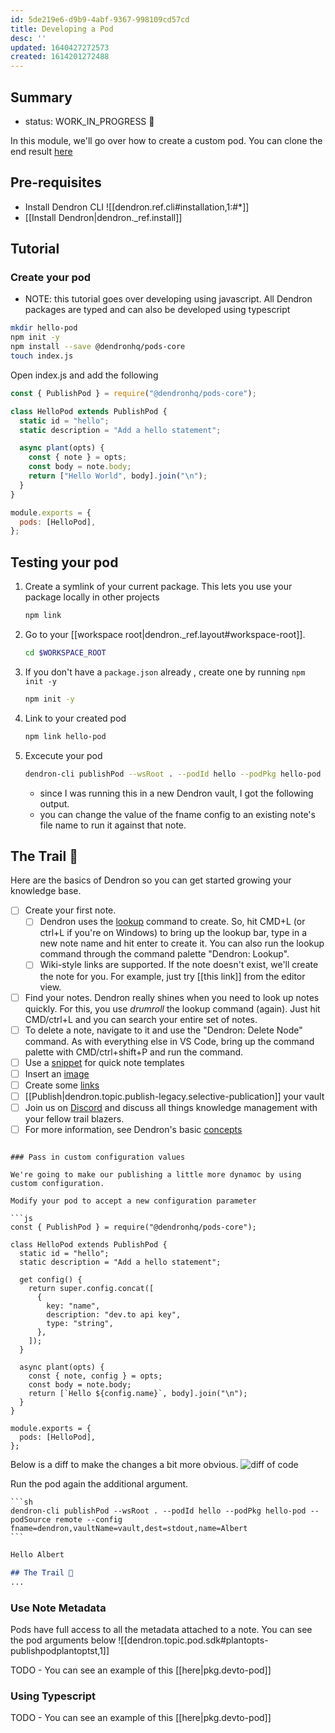 ```yaml
---
id: 5de219e6-d9b9-4abf-9367-998109cd57cd
title: Developing a Pod
desc: ''
updated: 1640427272573
created: 1614201272488
---
```

## Summary

- status: WORK_IN_PROGRESS 🚧

In this module, we'll go over how to create a custom pod. You can clone the end result [here](https://github.com/dendronhq/hello-pod)

## Pre-requisites

- Install Dendron CLI
  ![[dendron.ref.cli#installation,1:#*]]
- [[Install Dendron|dendron._ref.install]]

## Tutorial

### Create your pod

- NOTE: this tutorial goes over developing using javascript. All Dendron packages are typed and can also be developed using typescript

```sh
mkdir hello-pod
npm init -y
npm install --save @dendronhq/pods-core
touch index.js
```

Open index.js and add the following

```js
const { PublishPod } = require("@dendronhq/pods-core");

class HelloPod extends PublishPod {
  static id = "hello";
  static description = "Add a hello statement";

  async plant(opts) {
    const { note } = opts;
    const body = note.body;
    return ["Hello World", body].join("\n");
  }
}

module.exports = {
  pods: [HelloPod],
};
```

## Testing your pod

1. Create a symlink of your current package. This lets you use your package locally in other projects
   ```sh
   npm link
   ```
2. Go to your [[workspace root|dendron._ref.layout#workspace-root]].
   ```sh
   cd $WORKSPACE_ROOT
   ```
3. If you don't have a `package.json` already , create one by running `npm init -y`
   ```sh
   npm init -y
   ```
4. Link to your created pod
   ```sh
   npm link hello-pod
   ```
5. Excecute your pod
   ```sh
   dendron-cli publishPod --wsRoot . --podId hello --podPkg hello-pod --podSource custom --config fname=dendron,vaultName=vault,dest=stdout
   ```
   - since I was running this in a new Dendron vault, I got the following output.
   - you can change the value of the fname config to an existing note's file name to run it against that note.

## The Trail 🥾

Here are the basics of Dendron so you can get started growing your knowledge base.
- [ ] Create your first note.
    - [ ] Dendron uses the [lookup](https://www.dendron.so/notes/a7c3a810-28c8-4b47-96a6-8156b1524af3.html#lookup-menu) command to create. So, hit CMD+L (or ctrl+L if you're on Windows) to bring up the lookup bar, type in a new note name and hit enter to create it. You can also run the lookup command through the command palette "Dendron: Lookup".
    - [ ] Wiki-style links are supported. If the note doesn't exist, we'll create the note for you. For example, just try [[this link]] from the editor view.
- [ ] Find your notes. Dendron really shines when you need to look up notes quickly. For this, you use *drumroll* the lookup command (again). Just hit CMD/ctrl+L and you can search your entire set of notes.
- [ ] To delete a note, navigate to it and use the "Dendron: Delete Node" command. As with everything else in VS Code, bring up the command palette with CMD/ctrl+shift+P and run the command.
- [ ] Use a [snippet](https://www.dendron.so/notes/9eca1992-7540-4d9d-97fb-328b27748b2c.html) for quick note templates
- [ ] Insert an [image](https://www.dendron.so/notes/a91fd8da-6895-49fe-8164-a17acd8d9a17.html)
- [ ] Create some [links](https://www.dendron.so/notes/3472226a-ff3c-432d-bf5d-10926f39f6c2.html)
- [ ] [[Publish|dendron.topic.publish-legacy.selective-publication]] your vault
- [ ] Join us on [Discord](https://link.dendron.so/discord) and discuss all things knowledge management with your fellow trail blazers.
- [ ] For more information, see Dendron's basic [concepts](https://www.dendron.so/notes/c6fd6bc4-7f75-4cbb-8f34-f7b99bfe2d50.html)
```

### Pass in custom configuration values

We're going to make our publishing a little more dynamoc by using custom configuration. 

Modify your pod to accept a new configuration parameter

```js
const { PublishPod } = require("@dendronhq/pods-core");

class HelloPod extends PublishPod {
  static id = "hello";
  static description = "Add a hello statement";

  get config() {
    return super.config.concat([
      {
        key: "name",
        description: "dev.to api key",
        type: "string",
      },
    ]);
  }

  async plant(opts) {
    const { note, config } = opts;
    const body = note.body;
    return [`Hello ${config.name}`, body].join("\n");
  }
}

module.exports = {
  pods: [HelloPod],
};

```

Below is a diff to make the changes a bit more obvious.
![diff of code](https://foundation-prod-assetspublic53c57cce-8cpvgjldwysl.s3-us-west-2.amazonaws.com/assets/images/pod-change.jpg)

Run the pod again the additional argument.

````
```sh
dendron-cli publishPod --wsRoot . --podId hello --podPkg hello-pod --podSource remote --config fname=dendron,vaultName=vault,dest=stdout,name=Albert
```
````

```markdown
Hello Albert

## The Trail 🥾
...
```

### Use Note Metadata

Pods have full access to all the metadata attached to a note. You can see the pod arguments below
![[dendron.topic.pod.sdk#plantopts-publishpodplantoptst,1]]

TODO - You can see an example of this [[here|pkg.devto-pod]]

### Using Typescript

TODO - You can see an example of this [[here|pkg.devto-pod]]

